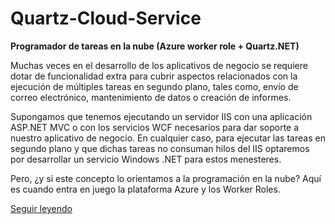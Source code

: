 # Quartz-Cloud-Service
<b>Programador de tareas en la nube (Azure worker role + Quartz.NET)</b>

Muchas veces en el desarrollo de los aplicativos de negocio se requiere dotar de funcionalidad extra para cubrir aspectos relacionados con la ejecución de múltiples tareas en segundo plano, tales como, envío de correo electrónico, mantenimiento de datos o creación de informes.

Supongamos que tenemos ejecutando un servidor IIS con una aplicación ASP.NET MVC o con los servicios WCF necesarios para dar soporte a nuestro aplicativo de negocio.  En cualquier caso, para ejecutar las tareas en segundo plano y que dichas tareas no consuman hilos del IIS optaremos por desarrollar un servicio Windows .NET para estos menesteres.

Pero, ¿y si este concepto lo orientamos a la programación en la nube?  Aquí es cuando entra en juego la plataforma Azure y los Worker Roles.

[Seguir leyendo](http://bit.ly/1cOuz69)
